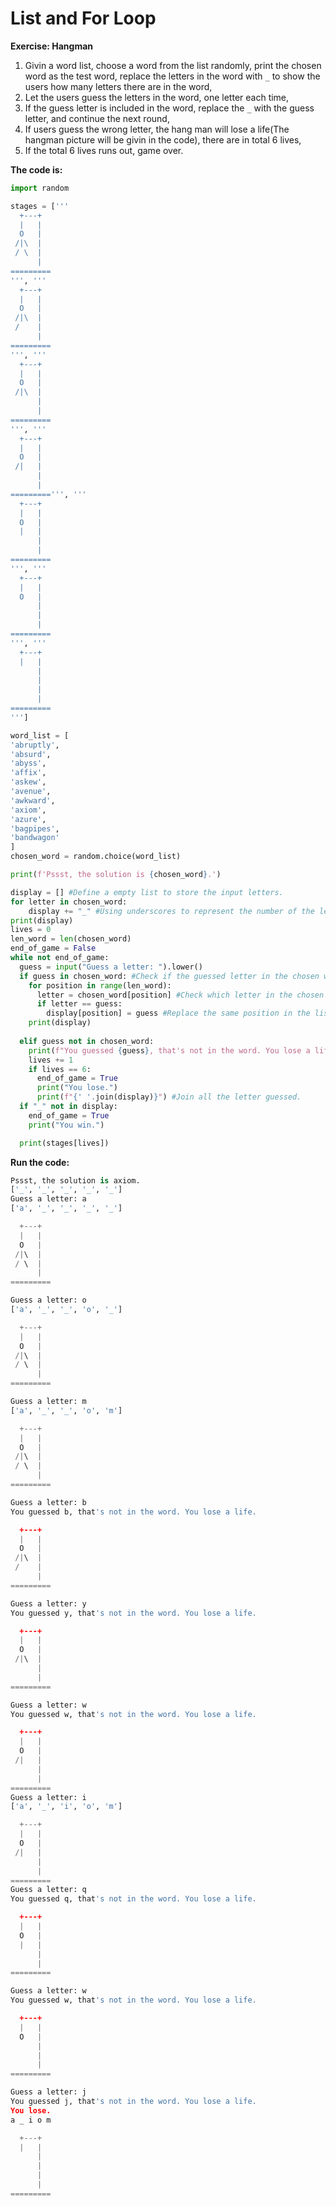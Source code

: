 # List and For Loop
**Exercise: Hangman**
1. Givin a word list, choose a word from the list randomly, print the chosen word as the test word, replace the letters in the word with `_` to show the users how many letters there are in the word,
2. Let the users guess the letters in the word, one letter each time,
3. If the guess letter is included in the word, replace the `_` with the guess letter, and continue the next round,
4. If users guess the wrong letter, the hang man will lose a life(The hangman picture will be givin in the code), there are in total 6 lives,
5. If the total 6 lives runs out, game over.

**The code is:**
```py
import random

stages = ['''
  +---+
  |   |
  O   |
 /|\  |
 / \  |
      |
=========
''', '''
  +---+
  |   |
  O   |
 /|\  |
 /    |
      |
=========
''', '''
  +---+
  |   |
  O   |
 /|\  |
      |
      |
=========
''', '''
  +---+
  |   |
  O   |
 /|   |
      |
      |
=========''', '''
  +---+
  |   |
  O   |
  |   |
      |
      |
=========
''', '''
  +---+
  |   |
  O   |
      |
      |
      |
=========
''', '''
  +---+
  |   |
      |
      |
      |
      |
=========
''']

word_list = [
'abruptly', 
'absurd', 
'abyss', 
'affix', 
'askew', 
'avenue', 
'awkward', 
'axiom', 
'azure', 
'bagpipes', 
'bandwagon'
]
chosen_word = random.choice(word_list)

print(f'Pssst, the solution is {chosen_word}.')

display = [] #Define a empty list to store the input letters.
for letter in chosen_word:
    display += "_" #Using underscores to represent the number of the letters in the word.
print(display)
lives = 0
len_word = len(chosen_word)
end_of_game = False
while not end_of_game:
  guess = input("Guess a letter: ").lower()
  if guess in chosen_word: #Check if the guessed letter in the chosen word.
    for position in range(len_word):
      letter = chosen_word[position] #Check which letter in the chosen word is correctly guessed.
      if letter == guess:
        display[position] = guess #Replace the same position in the list of display with the guessed letter.
    print(display)
    
  elif guess not in chosen_word:
    print(f"You guessed {guess}, that's not in the word. You lose a life.")  
    lives += 1
    if lives == 6:
      end_of_game = True
      print("You lose.")
      print(f"{' '.join(display)}") #Join all the letter guessed.
  if "_" not in display:
    end_of_game = True
    print("You win.")

  print(stages[lives])
```

**Run the code:**
```py
Pssst, the solution is axiom.
['_', '_', '_', '_', '_']
Guess a letter: a
['a', '_', '_', '_', '_']

  +---+
  |   |
  O   |
 /|\  |
 / \  |
      |
=========

Guess a letter: o
['a', '_', '_', 'o', '_']

  +---+
  |   |
  O   |
 /|\  |
 / \  |
      |
=========

Guess a letter: m
['a', '_', '_', 'o', 'm']

  +---+
  |   |
  O   |
 /|\  |
 / \  |
      |
=========

Guess a letter: b
You guessed b, that's not in the word. You lose a life.

  +---+
  |   |
  O   |
 /|\  |
 /    |
      |
=========

Guess a letter: y
You guessed y, that's not in the word. You lose a life.

  +---+
  |   |
  O   |
 /|\  |
      |
      |
=========

Guess a letter: w
You guessed w, that's not in the word. You lose a life.

  +---+
  |   |
  O   |
 /|   |
      |
      |
=========
Guess a letter: i
['a', '_', 'i', 'o', 'm']

  +---+
  |   |
  O   |
 /|   |
      |
      |
=========
Guess a letter: q
You guessed q, that's not in the word. You lose a life.

  +---+
  |   |
  O   |
  |   |
      |
      |
=========

Guess a letter: w
You guessed w, that's not in the word. You lose a life.

  +---+
  |   |
  O   |
      |
      |
      |
=========

Guess a letter: j
You guessed j, that's not in the word. You lose a life.
You lose.
a _ i o m

  +---+
  |   |
      |
      |
      |
      |
=========
```
